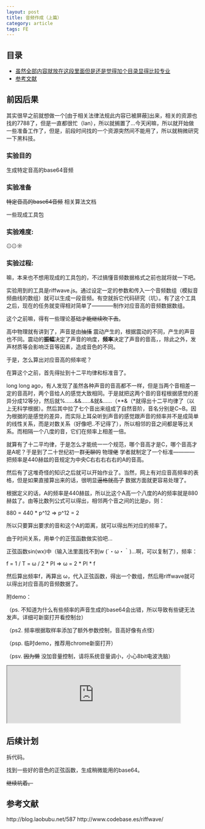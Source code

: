 ```yaml
---
layout: post
title: 音频作成（上篇）
category: article
tags: FE
---
```

## 目录

<nav>

*   [虽然全部内容就放在这段里面但是还是觉得加个目录显得比较专业](#cont)
*   [参考文献](#arti)
</nav>

<a name="cont"></a>

## 前因后果

其实很早之前就想做一个[由于相关法律法规此内容已被屏蔽]出来，相关的资源也找的7788了，但是一直都很忙（lan），所以就搁置了...今天闲嘛，所以就开始做一些准备工作了，但是，前段时间找的一个资源突然间不能用了，所以就稍微研究一下黑科技。

### 实验目的

生成特定音高的base64音频

### 实验准备

<del datetime="2013-09-29T08:58:52+00:00">特定音高的base64音频</del> 相关算法文档

一些现成工具包

### 实验难度:

۞۞☼

### 实验过程:

嘛，本来也不想用现成的工具包的，不过搞懂音频数据格式之前也就将就一下吧。

实验用到的工具是riffwave.js。通过设定一定的参数和传入一个音频数组（模拟音频曲线的数组）就可以生成一段音频。有空就拆它代码研究（坑）。有了这个工具之后，现在的任务就变得相对简单了————制作对应音高的音频数据数组。

这个之前嘛，得有一些理论基础<del datetime="2013-09-29T09:07:35+00:00">才能继续吹下去</del>。

高中物理就有讲到了，声音是由<del datetime="2013-09-29T09:16:07+00:00">抽搐</del> 震动产生的，根据震动的不同，产生的声音也不同。震动的**振幅**决定了声音的响度，**频率**决定了声音的音高，，除此之外，发声材质等会影响泛音等因素，造成音色的不同。

于是，怎么算出对应音高的频率呢？

在算这个之前，首先得扯到十二平均律和标准音了。

long long ago，有人发现了虽然各种声音的音高都不一样，但是当两个音相差一定的音高时，两个音给人的感觉大致相同。于是就把这两个音的音程根据感觉的差异分成12等分，然后就%……&&……&就&……（**&（*就得出十二平均律了（以上无科学根据）。然后其中拉了七个音出来组成了自然音阶，音名分别是C~B。因为根据的是感觉的差异，而实际上耳朵听到声音的感觉跟声音的频率并不是成简单的线性关系，而是对数关系（好像吧..不记得了），所以相邻的音之间都是等比关系。而相隔一个八度的音，它们在频率上相差一倍。

就算有了十二平均律，于是怎么才能统一一个规范，哪个音高才是C，哪个音高才是A呢？于是到了二十世纪初一群<del datetime="2013-09-29T09:16:07+00:00">无聊的</del> 物理<del datetime="2013-09-29T09:16:07+00:00">佬</del> 学者就制定了一个标准————把频率是440赫兹的音规定为中央C右右右右右的A的音高。

然后有了这堆奇怪的知识之后就可以开始作业了。当然，网上有对应音高频率的表格，但是如果直接算出来的话，很明显<del datetime="2013-09-29T09:16:07+00:00">逼格就高了</del> 数据方面就更容易处理了。

根据定义的话，A的频率是440赫兹，所以比这个A高一个八度的A的频率就是880赫兹了。由等比数列公式可以得出，相邻两个音之间的比是p，则：

880 = 440 * p^12 =&gt; p^12 = 2

所以只要算出要求的音和这个A的距离，就可以得出所对应的频率了。

由于时间关系，用单个的正弦函数做实验吧...

正弦函数sin(wx)中（输入法里面找不到w (´・ω・｀)...啊，可以复制了），频率：

f = 1 / T = ω / 2 * PI => ω = 2 * PI * f 

然后算出频率f，再算出 ω，代入正弦函数，得出一个数组，然后用riffwave就可以得出对应音高的音频数据了。

附demo：

（ps. 不知道为什么有些频率的声音生成的base64会出错，所以导致有些键无法发声。详细可新窗打开看控制台）

（ps2. 频率根据取样率添加了额外参数控制，音高好像有点怪）

（psp. 临时demo，推荐用chrome新窗打开）

（psv. <del datetime="2013-09-29T09:16:07+00:00">因为懒</del> 没加音量控制，请将系统音量调小，小心8bit电波洗脑）

<iframe src="http://nplab.sinaapp.com/media/audioFactory/index.html" style="height:150px;width:90%;margin:auto;"></iframe>

## 后续计划

拆代码。

找到一些好的音色的正弦函数，生成稍微能用的base64。

<del datetime="2013-09-29T10:01:49+00:00">继续坑着。</del>

## 参考文献

<aside class="arti">
<a>http://blog.laobubu.net/587</a>
<a>http://www.codebase.es/riffwave/</a>
</aside>
</div>